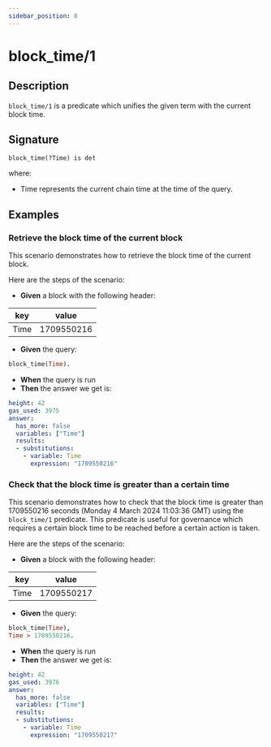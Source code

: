 ```yaml
---
sidebar_position: 8
---
```

[//]: # (This file is auto-generated. Please do not modify it yourself.)

# block_time/1

## Description

`block_time/1` is a predicate which unifies the given term with the current block time.

## Signature

```text
block_time(?Time) is det
```

where:

- Time represents the current chain time at the time of the query.

## Examples

### Retrieve the block time of the current block

This scenario demonstrates how to retrieve the block time of the current block.

Here are the steps of the scenario:

- **Given** a block with the following header:

| key | value |
| --- | ----- |
| Time | 1709550216 |

- **Given** the query:

```  prolog
block_time(Time).
```

- **When** the query is run
- **Then** the answer we get is:

```  yaml
height: 42
gas_used: 3975
answer:
  has_more: false
  variables: ["Time"]
  results:
  - substitutions:
    - variable: Time
      expression: "1709550216"
```

### Check that the block time is greater than a certain time

This scenario demonstrates how to check that the block time is greater than 1709550216 seconds (Monday 4 March 2024 11:03:36 GMT)
using the `block_time/1` predicate. This predicate is useful for governance which requires a certain block time to be
reached before a certain action is taken.

Here are the steps of the scenario:

- **Given** a block with the following header:

| key | value |
| --- | ----- |
| Time | 1709550217 |

- **Given** the query:

```  prolog
block_time(Time),
Time > 1709550216.
```

- **When** the query is run
- **Then** the answer we get is:

```  yaml
height: 42
gas_used: 3976
answer:
  has_more: false
  variables: ["Time"]
  results:
  - substitutions:
    - variable: Time
      expression: "1709550217"
```
